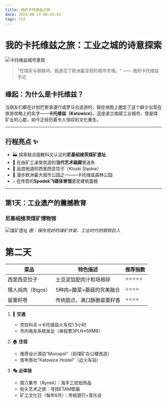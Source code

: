 ```yaml
---
title: 我的卡托维兹之旅
date: 2025-06-17 08:43:43
tags: CS2
---
```

# 我的卡托维兹之旅：工业之城的诗意探索

![卡托维兹城市景观](https://picsum.photos/800/400?grayscale&blur=2)

> "在煤灰与钢铁间，我遇见了欧洲最坚韧的城市灵魂。" —— 我的卡托维兹手记

## 缘起：为什么是卡托维兹？
当朋友们都在计划巴黎浪漫行或罗马古迹游时，我在地图上圈定了这个鲜少出现在旅游攻略上的名字——**卡托维兹（Katowice）**。这座波兰南部工业城市，曾是煤矿业的心脏，如今正经历着令人惊叹的文化重生。

---

## 行程亮点 ✨
- 🏭 探索联合国教科文认证的**尼基绍维茨煤矿遗址**
- 🎨 在由矿工澡堂改造的**当代艺术画廊**里迷失
- 🍖 品尝地道的西里西亚饺子（Kluski Śląskie）
- 🌳 漫步欧洲最大城市公园之一——卡托维兹森林公园
- 🎶 在传奇的**Spodek飞碟体育馆**感受建筑震撼

---

## 第1天：工业遗产的震撼教育

### 尼基绍维茨煤矿博物馆

![煤矿遗址](https://picsum.photos/300/200?gravity=center)
*图：保存完好的煤矿井架，工业时代的钢铁巨人*
# 第二天
| 菜品            | 特色描述                          | 推荐指数 |
|----------------|----------------------------------|---------|
| 西里西亚饺子     | 土豆泥馅配肉汁和培根碎             | ⭐⭐⭐⭐⭐  |
| 猎人炖肉（Bigos）| 5种肉+酸菜+蘑菇的完美融合          | ⭐⭐⭐⭐   |
| 罂粟籽卷        | 传统甜点，满口酥脆罂粟籽香         | ⭐⭐⭐⭐   |

1. 🚆 **交通** 
   - 克拉科夫→卡托维兹火车仅1.5小时
   - 市内电车系统发达（单程票3PLN≈5RMB）

2. 🏠 **住宿**
   - 推荐设计酒店"Monopol"（前煤矿办公楼改造）
   - 青年旅社"Katowice Hostel"（近火车站）

3. 🎭 **必体验**
   - 周六集市（Rynek）：淘手工琥珀饰品
   - 街头艺术之旅：寻找ETAM壁画
   - 矿工文化日（每年6月）：传统游行+音乐会

